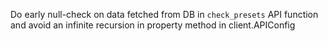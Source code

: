 Do early null-check on data fetched from DB in `check_presets` API function and avoid an infinite recursion in property method in client.APIConfig
